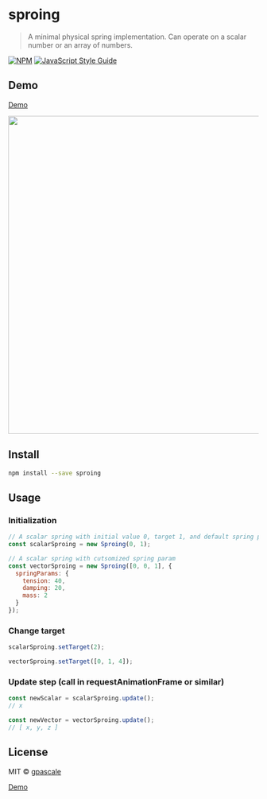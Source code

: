 # sproing

> A minimal physical spring implementation. Can operate on
> a scalar number or an array of numbers.

[![NPM](https://img.shields.io/npm/v/threeact.svg)](https://www.npmjs.com/package/threeact) [![JavaScript Style Guide](https://img.shields.io/badge/code_style-standard-brightgreen.svg)](https://standardjs.com)

## Demo

[Demo](https://gpascale.github.io/sproing/example/)

<img src="example-small.gif" width="640">

## Install

```bash
npm install --save sproing
```

## Usage

### Initialization

```javascript
// A scalar spring with initial value 0, target 1, and default spring params
const scalarSproing = new Sproing(0, 1);

// A scalar spring with cutsomized spring param
const vectorSproing = new Sproing([0, 0, 1], {
  springParams: {
    tension: 40,
    damping: 20,
    mass: 2
  }
});
```

### Change target

```javascript
scalarSproing.setTarget(2);

vectorSproing.setTarget([0, 1, 4]);
```

### Update step (call in requestAnimationFrame or similar)

```javascript
const newScalar = scalarSproing.update();
// x

const newVector = vectorSproing.update();
// [ x, y, z ]
```

## License

MIT © [gpascale](https://github.com/gpascale)

[Demo](https://gpascale.github.io/sproing/example/)
